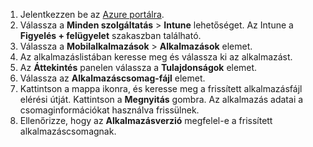
1. Jelentkezzen be az [Azure portálra](https://portal.azure.com).  
2. Válassza a **Minden szolgáltatás** > **Intune** lehetőséget. Az Intune a **Figyelés + felügyelet** szakaszban található.  
3. Válassza a **Mobilalkalmazások** > **Alkalmazások** elemet.
4. Az alkalmazáslistában keresse meg és válassza ki az alkalmazást.  
5. Az **Áttekintés** panelen válassza a **Tulajdonságok** elemet.  
6. Válassza az **Alkalmazáscsomag-fájl** elemet.  
7. Kattintson a mappa ikonra, és keresse meg a frissített alkalmazásfájl elérési útját. Kattintson a **Megnyitás** gombra. Az alkalmazás adatai a csomaginformációkat használva frissülnek.  
8. Ellenőrizze, hogy az **Alkalmazásverzió** megfelel-e a frissített alkalmazáscsomagnak.  
